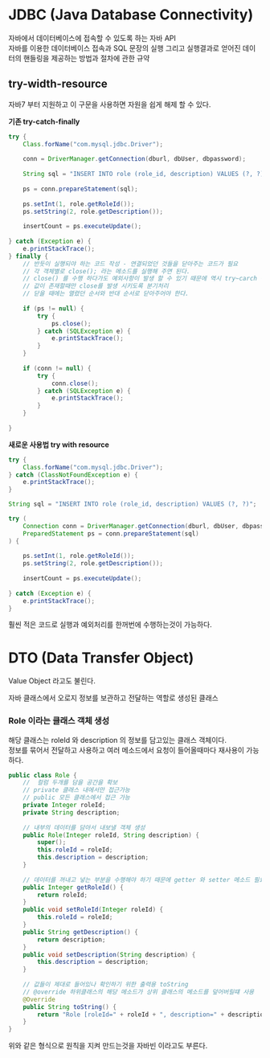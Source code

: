 # JDBC (Java Database Connectivity)
자바에서 데이터베이스에 접속할 수 있도록 하는 자바 API  
자바를 이용한 데이터베이스 접속과 SQL 문장의 실행 그리고 실행결과로 얻어진 데이터의 핸들링을 제공하는 방법과 절차에 관한 규약

## try-width-resource
자바7 부터 지원하고 이 구문을 사용하면 자원을 쉽게 해제 할 수 있다.

**기존 try-catch-finally**
```java
try {
    Class.forName("com.mysql.jdbc.Driver");
    
    conn = DriverManager.getConnection(dburl, dbUser, dbpassword);
    
    String sql = "INSERT INTO role (role_id, description) VALUES (?, ?)";
    
    ps = conn.prepareStatement(sql);
    
    ps.setInt(1, role.getRoleId());
    ps.setString(2, role.getDescription());
    
    insertCount = ps.executeUpdate();
    
} catch (Exception e) {
    e.printStackTrace();
} finally {
    // 반듯이 실행되야 하는 코드 작성 - 연결되었던 것들을 닫아주는 코드가 필요 
    // 각 객체별로 close(); 라는 메소드를 실행해 주면 된다. 
    // close() 를 수행 하다가도 예외사항이 발생 할 수 있기 때문에 역시 try~carch 구문으로 작성한다.
    // 값이 존재할때만 close를 발생 시키도록 분기처리 
    // 닫을 때에는 열렸던 순서와 반대 순서로 닫아주어야 한다.
    
    if (ps != null) {
        try {
            ps.close();	
        } catch (SQLException e) {
            e.printStackTrace();
        }
    }
    
    if (conn != null) {
        try {
            conn.close();	
        } catch (SQLException e) {
            e.printStackTrace();
        }
    }
    
}
```

**새로운 사용법 try with resource**
```java
try {
    Class.forName("com.mysql.jdbc.Driver");
} catch (ClassNotFoundException e) {
    e.printStackTrace();
}

String sql = "INSERT INTO role (role_id, description) VALUES (?, ?)";

try (
    Connection conn = DriverManager.getConnection(dburl, dbUser, dbpassword);
    PreparedStatement ps = conn.prepareStatement(sql)
) {
    
    ps.setInt(1, role.getRoleId());
    ps.setString(2, role.getDescription());
    
    insertCount = ps.executeUpdate();
    
} catch (Exception e) {
    e.printStackTrace();
}
```

훨씬 적은 코드로 실행과 예외처리를 한꺼번에 수행하는것이 가능하다.


# DTO (Data Transfer Object)
Value Object 라고도 불린다.  

자바 클래스에서 오로지 정보를 보관하고 전달하는 역할로 생성된 클래스

### Role 이라는 클래스 객체 생성
해당 클래스는 roleId 와 description 의 정보를 담고있는 클래스 객체이다.  
정보를 묶어서 전달하고 사용하고 여러 메소드에서 요청이 들어올때마다 재사용이 가능하다.  


```java
public class Role {
	//	컬럼 두개를 담을 공간을 확보 
	// private 클래스 내에서만 접근가능
	// public 모든 클래스에서 접근 가능
	private Integer roleId;
	private String description;
	
	// 내부의 데이터를 담아서 내보낼 객체 생성 
	public Role(Integer roleId, String description) {
		super();
		this.roleId = roleId;
		this.description = description;
	}
	
	// 데이터를 꺼내고 넣는 부분을 수행해야 하기 때문에 getter 와 setter 메소드 필요 
	public Integer getRoleId() {
		return roleId;
	}
	public void setRoleId(Integer roleId) {
		this.roleId = roleId;
	}
	public String getDescription() {
		return description;
	}
	public void setDescription(String description) {
		this.description = description;
	}
	
	// 값들이 제대로 들어있나 확인하기 위한 출력용 toString
	// @override 하위클래스의 해당 메소드가 상위 클래스의 메소드를 덮어버릴떄 사용 
	@Override
	public String toString() {
		return "Role [roleId=" + roleId + ", description=" + description + "]";
	}
}
```
위와 같은 형식으로 원칙을 지켜 만드는것을 자바빈 이라고도 부른다.